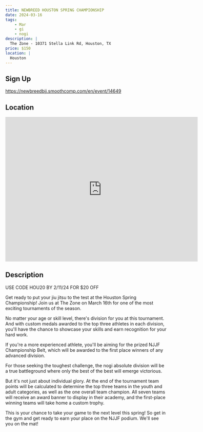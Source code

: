 ```yaml
---
title: NEWBREED HOUSTON SPRING CHAMPIONSHIP
date: 2024-03-16
tags:
    - Mar
    - gi 
    - nogi 
description: |
  The Zone - 10371 Stella Link Rd, Houston, TX
price: $150
location: |
  Houston
---
```

## Sign Up
https://newbreedbjj.smoothcomp.com/en/event/14649

## Location
<iframe src="https://www.google.com/maps/embed?pb=!1m18!1m12!1m3!1d12345.6789!2d-95.4374084!3d29.6694300!2m3!1f0!2f0!3f0!3m2!1i1024!2i768!4f13.1!3m3!1m2!1s0x0%3A0x0!2z29.6694300!5e0!3m2!1sen!2sus!4v1234567890" width="600" height="450" style="border:0;" allowfullscreen="" loading="lazy"></iframe>

## Description
USE CODE HOU20 BY 2/11/24 FOR $20 OFF


Get ready to put your jiu jitsu to the test at the Houston Spring Championship! Join us at The Zone on March 16th for one of the most exciting tournaments of the season.


No matter your age or skill level, there's division for you at this tournament. And with custom medals awarded to the top three athletes in each division, you'll have the chance to showcase your skills and earn recognition for your hard work.


If you're a more experienced athlete, you'll be aiming for the prized NJJF Championship Belt, which will be awarded to the first place winners of any advanced division.


For those seeking the toughest challenge, the nogi absolute division will be a true battleground where only the best of the best will emerge victorious.


But it's not just about individual glory. At the end of the tournament team points will be calculated to determine the top three teams in the youth and adult categories, as well as the one overall team champion. All seven teams will receive an award banner to display in their academy, and the first-place winning teams will take home a custom trophy.


This is your chance to take your game to the next level this spring! So get in the gym and get ready to earn your place on the NJJF podium. We'll see you on the mat!